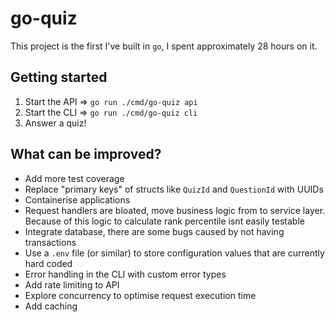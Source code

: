 # go-quiz
This project is the first I've built in `go`, I spent approximately 28 hours on it.

## Getting started
1. Start the API => `go run ./cmd/go-quiz api`
2. Start the CLI => `go run ./cmd/go-quiz cli`
3. Answer a quiz!

## What can be improved?
* Add more test coverage
* Replace "primary keys" of structs like `QuizId` and `QuestionId` with UUIDs
* Containerise applications
* Request handlers are bloated, move business logic from to service layer. Because of this logic to calculate rank percentile isnt easily testable
* Integrate database, there are some bugs caused by not having transactions
* Use a `.env` file (or similar) to store configuration values that are currently hard coded
* Error handling in the CLI with custom error types
* Add rate limiting to API
* Explore concurrency to optimise request execution time
* Add caching
